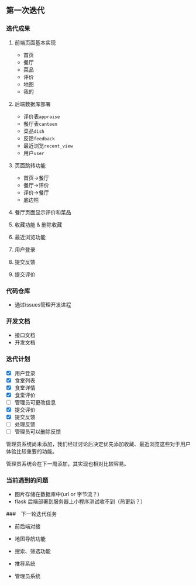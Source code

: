 

## 第一次迭代

### 迭代成果

1. 前端页面基本实现
   * 首页
   * 餐厅
   * 菜品
   * 评价
   * 地图
   * 我的
2. 后端数据库部署
   * 评价表`appraise`
   * 餐厅表`canteen`
   * 菜品`dish`
   * 反馈`feedback`
   * 最近浏览`recent_view`
   * 用户`user`
3. 页面跳转功能
   * 首页->餐厅
   * 餐厅->评价
   * 评价->餐厅
   * 底边栏
4. 餐厅页面显示评价和菜品

5. 收藏功能 & 删除收藏

6. 最近浏览功能

7. 用户登录

8. 提交反馈

9. 提交评价

### 代码仓库

* 通过issues管理开发进程

### 开发文档

* 接口文档
* 开发文档

### 迭代计划

- [x] 用户登录
- [x] 食堂列表
- [x] 食堂详情
- [x] 食堂评价
- [ ] 管理员可更改信息
- [x] 提交评价
- [x] 提交反馈
- [ ] 处理反馈
- [ ] 管理员可以删除反馈

管理员系统尚未添加，我们经过讨论后决定优先添加收藏、最近浏览这些对于用户体验比较重要的功能。

管理员系统会在下一周添加，其实现也相对比较容易。

### 当前遇到的问题

* 图片存储在数据库中(url or 字节流？)
* flask 后端部署到服务器上小程序测试收不到（热更新？）

###　下一轮迭代任务

* 前后端对接

* 地图导航功能
* 搜索、筛选功能
* 推荐系统
* 管理员系统